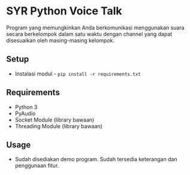 # SYR Python Voice Talk
Program yang memungkinkan Anda berkomunikasi menggunakan suara secara berkelompok dalam satu waktu dengan channel yang dapat disesuaikan oleh masing-masing kelompok.

## Setup
- Instalasi modul - ``pip install -r requirements.txt``

## Requirements
- Python 3
- PyAudio
- Socket Module (library bawaan)
- Threading Module (library bawaan)

## Usage
- Sudah disediakan demo program. Sudah tersedia keterangan dan penggunaan fitur.